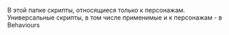 В этой папке скрипты, относящиеся только к персонажам. Универсальные скрипты, в том числе применимые и к персонажам - в Behaviours